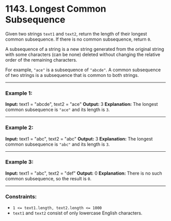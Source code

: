 # 1143. Longest Common Subsequence

Given two strings `text1` and `text2`, return the length of their longest common subsequence. If there is no common subsequence, return `0`.

A subsequence of a string is a new string generated from the original string with some characters (can be none) deleted without changing the relative order of the remaining characters.

For example, `"ace"` is a subsequence of `"abcde"`.
A common subsequence of two strings is a subsequence that is common to both strings.

---

### Example 1:
**Input:**
text1 = "abcde", text2 = "ace"
**Output:**
3
**Explanation:**
The longest common subsequence is `"ace"` and its length is `3`.

---

### Example 2:
**Input:**
text1 = "abc", text2 = "abc"
**Output:**
3
**Explanation:**
The longest common subsequence is `"abc"` and its length is `3`.

---

### Example 3:
**Input:**
text1 = "abc", text2 = "def"
**Output:**
0
**Explanation:**
There is no such common subsequence, so the result is `0`.

---

### Constraints:
- `1 <= text1.length, text2.length <= 1000`
- `text1` and `text2` consist of only lowercase English characters.
